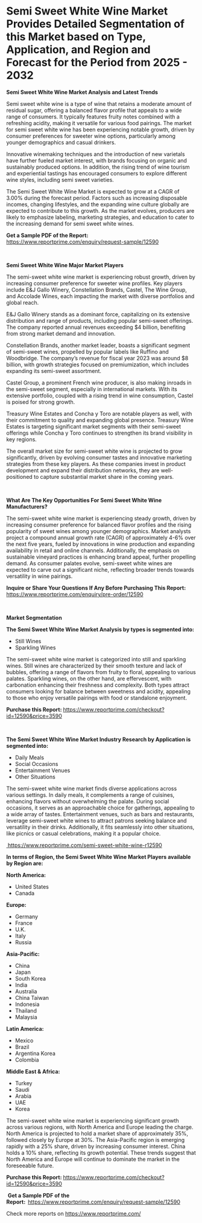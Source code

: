 <p><h1>Semi Sweet White Wine Market Provides Detailed Segmentation of this Market based on Type, Application, and Region and Forecast for the Period from 2025 - 2032</h1></p><p><strong>Semi Sweet White Wine Market Analysis and Latest Trends</strong></p>
<p><p>Semi sweet white wine is a type of wine that retains a moderate amount of residual sugar, offering a balanced flavor profile that appeals to a wide range of consumers. It typically features fruity notes combined with a refreshing acidity, making it versatile for various food pairings. The market for semi sweet white wine has been experiencing notable growth, driven by consumer preferences for sweeter wine options, particularly among younger demographics and casual drinkers. </p><p>Innovative winemaking techniques and the introduction of new varietals have further fueled market interest, with brands focusing on organic and sustainably produced options. In addition, the rising trend of wine tourism and experiential tastings has encouraged consumers to explore different wine styles, including semi sweet varieties. </p><p>The Semi Sweet White Wine Market is expected to grow at a CAGR of 3.00% during the forecast period. Factors such as increasing disposable incomes, changing lifestyles, and the expanding wine culture globally are expected to contribute to this growth. As the market evolves, producers are likely to emphasize labeling, marketing strategies, and education to cater to the increasing demand for semi sweet white wines.</p></p>
<p><strong>Get a Sample PDF of the Report:&nbsp;</strong> <a href="https://www.reportprime.com/enquiry/request-sample/12590?utm_campaign=2997&utm_medium=2&utm_source=Github&utm_content=ia&utm_term=19032025&utm_id=semi-sweet-white-wine">https://www.reportprime.com/enquiry/request-sample/12590</a></p>
<p>&nbsp;</p>
<p><strong>Semi Sweet White Wine Major Market Players</strong></p>
<p><p>The semi-sweet white wine market is experiencing robust growth, driven by increasing consumer preference for sweeter wine profiles. Key players include E&J Gallo Winery, Constellation Brands, Castel, The Wine Group, and Accolade Wines, each impacting the market with diverse portfolios and global reach.</p><p>E&J Gallo Winery stands as a dominant force, capitalizing on its extensive distribution and range of products, including popular semi-sweet offerings. The company reported annual revenues exceeding $4 billion, benefiting from strong market demand and innovation.</p><p>Constellation Brands, another market leader, boasts a significant segment of semi-sweet wines, propelled by popular labels like Ruffino and Woodbridge. The company’s revenue for fiscal year 2023 was around $8 billion, with growth strategies focused on premiumization, which includes expanding its semi-sweet assortment.</p><p>Castel Group, a prominent French wine producer, is also making inroads in the semi-sweet segment, especially in international markets. With its extensive portfolio, coupled with a rising trend in wine consumption, Castel is poised for strong growth.</p><p>Treasury Wine Estates and Concha y Toro are notable players as well, with their commitment to quality and expanding global presence. Treasury Wine Estates is targeting significant market segments with their semi-sweet offerings while Concha y Toro continues to strengthen its brand visibility in key regions.</p><p>The overall market size for semi-sweet white wine is projected to grow significantly, driven by evolving consumer tastes and innovative marketing strategies from these key players. As these companies invest in product development and expand their distribution networks, they are well-positioned to capture substantial market share in the coming years.</p></p>
<p>&nbsp;</p>
<p><strong>What Are The Key Opportunities For Semi Sweet White Wine Manufacturers?</strong></p>
<p><p>The semi-sweet white wine market is experiencing steady growth, driven by increasing consumer preference for balanced flavor profiles and the rising popularity of sweet wines among younger demographics. Market analysts project a compound annual growth rate (CAGR) of approximately 4-6% over the next five years, fueled by innovations in wine production and expanding availability in retail and online channels. Additionally, the emphasis on sustainable vineyard practices is enhancing brand appeal, further propelling demand. As consumer palates evolve, semi-sweet white wines are expected to carve out a significant niche, reflecting broader trends towards versatility in wine pairings.</p></p>
<p><strong>Inquire or Share Your Questions If Any Before Purchasing This Report:</strong> <a href="https://www.reportprime.com/enquiry/pre-order/12590?utm_campaign=2997&utm_medium=2&utm_source=Github&utm_content=ia&utm_term=19032025&utm_id=semi-sweet-white-wine">https://www.reportprime.com/enquiry/pre-order/12590</a></p>
<p>&nbsp;</p>
<p><strong>Market Segmentation</strong></p>
<p><strong>The Semi Sweet White Wine Market Analysis by types is segmented into:</strong></p>
<p><ul><li>Still Wines</li><li>Sparkling Wines</li></ul></p>
<p><p>The semi-sweet white wine market is categorized into still and sparkling wines. Still wines are characterized by their smooth texture and lack of bubbles, offering a range of flavors from fruity to floral, appealing to various palates. Sparkling wines, on the other hand, are effervescent, with carbonation enhancing their freshness and complexity. Both types attract consumers looking for balance between sweetness and acidity, appealing to those who enjoy versatile pairings with food or standalone enjoyment.</p></p>
<p><strong>Purchase this Report:&nbsp;</strong><a href="https://www.reportprime.com/checkout?id=12590&price=3590&utm_campaign=2997&utm_medium=2&utm_source=Github&utm_content=ia&utm_term=19032025&utm_id=semi-sweet-white-wine">https://www.reportprime.com/checkout?id=12590&price=3590</a></p>
<p>&nbsp;</p>
<p><strong>The Semi Sweet White Wine Market Industry Research by Application is segmented into:</strong></p>
<p><ul><li>Daily Meals</li><li>Social Occasions</li><li>Entertainment Venues</li><li>Other Situations</li></ul></p>
<p><p>The semi-sweet white wine market finds diverse applications across various settings. In daily meals, it complements a range of cuisines, enhancing flavors without overwhelming the palate. During social occasions, it serves as an approachable choice for gatherings, appealing to a wide array of tastes. Entertainment venues, such as bars and restaurants, leverage semi-sweet white wines to attract patrons seeking balance and versatility in their drinks. Additionally, it fits seamlessly into other situations, like picnics or casual celebrations, making it a popular choice.</p></p>
<p><a href="https://www.reportprime.com/semi-sweet-white-wine-r12590?utm_campaign=2997&utm_medium=2&utm_source=Github&utm_content=ia&utm_term=19032025&utm_id=semi-sweet-white-wine">&nbsp;https://www.reportprime.com/semi-sweet-white-wine-r12590</a></p>
<p><strong>In terms of Region, the Semi Sweet White Wine Market Players available by Region are:</strong></p>
<p>
    <p> <strong> North America: </strong>
        <ul>
            <li>United States</li>
            <li>Canada</li>
        </ul>
        </p> 
    <p> <strong> Europe: </strong>
        <ul>
            <li>Germany</li>
            <li>France</li>
            <li>U.K.</li>
            <li>Italy</li>
            <li>Russia</li>
        </ul>
        </p> 
    <p> <strong> Asia-Pacific: </strong>
        <ul>
            <li>China</li>
            <li>Japan</li>
            <li>South Korea</li>
            <li>India</li>
            <li>Australia</li>
            <li>China Taiwan</li>
            <li>Indonesia</li>
            <li>Thailand</li>
            <li>Malaysia</li>
        </ul>
        </p> 
    <p> <strong> Latin America: </strong>
        <ul>
            <li>Mexico</li>
            <li>Brazil</li>
            <li>Argentina Korea</li>
            <li>Colombia</li>
        </ul>
        </p> 
    <p> <strong> Middle East & Africa: </strong>
        <ul>
            <li>Turkey</li>
            <li>Saudi</li>
            <li>Arabia</li>
            <li>UAE</li>
            <li>Korea</li>
        </ul>
    </p>
    </p>
<p><p>The semi-sweet white wine market is experiencing significant growth across various regions, with North America and Europe leading the charge. North America is projected to hold a market share of approximately 35%, followed closely by Europe at 30%. The Asia-Pacific region is emerging rapidly with a 25% share, driven by increasing consumer interest. China holds a 10% share, reflecting its growth potential. These trends suggest that North America and Europe will continue to dominate the market in the foreseeable future.</p></p>
<p><strong>Purchase this Report: </strong><a href="https://www.reportprime.com/checkout?id=12590&price=3590&utm_campaign=2997&utm_medium=2&utm_source=Github&utm_content=ia&utm_term=19032025&utm_id=semi-sweet-white-wine">https://www.reportprime.com/checkout?id=12590&price=3590</a></p>
<p>&nbsp;<strong>Get a Sample PDF of the Report:&nbsp;&nbsp;</strong><a href="https://www.reportprime.com/enquiry/request-sample/12590?utm_campaign=2997&utm_medium=2&utm_source=Github&utm_content=ia&utm_term=19032025&utm_id=semi-sweet-white-wine">https://www.reportprime.com/enquiry/request-sample/12590</a></p>
<p><strong></strong></p>
<p>Check more reports on <a href="https://www.reportprime.com/?utm_campaign=2997&utm_medium=2&utm_source=Github&utm_content=ia&utm_term=19032025&utm_id=semi-sweet-white-wine">https://www.reportprime.com/</a></p>